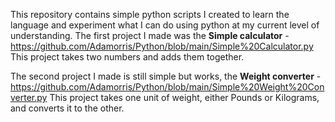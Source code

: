This repository contains simple python scripts I created to learn the language and experiment what I can do using python at my current level of understanding.
The first project I made was the **Simple calculator** - https://github.com/Adamorris/Python/blob/main/Simple%20Calculator.py
This project takes two numbers and adds them together.

The second project I made is still simple but works, the **Weight converter** - https://github.com/Adamorris/Python/blob/main/Simple%20Weight%20Converter.py
This project takes one unit of weight, either Pounds or Kilograms, and converts it to the other.
